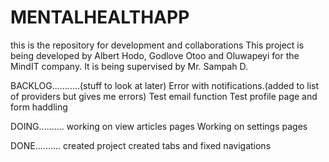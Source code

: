 # MENTALHEALTHAPP
this is the repository for development and collaborations
This project is being developed by Albert Hodo, Godlove Otoo and Oluwapeyi for the MindIT company. 
It is being supervised by Mr. Sampah D.



BACKLOG...........(stuff to look at later)
Error with notifications.(added to list of providers but gives me errors)
Test email function 
Test profile page and form haddling


DOING..........
working on view articles pages
Working on settings pages



DONE..........
created project
created tabs and fixed navigations
